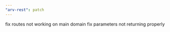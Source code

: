 ```yaml
---
"arv-rest": patch
---
```


fix routes not working on main domain
fix parameters not returning properly
